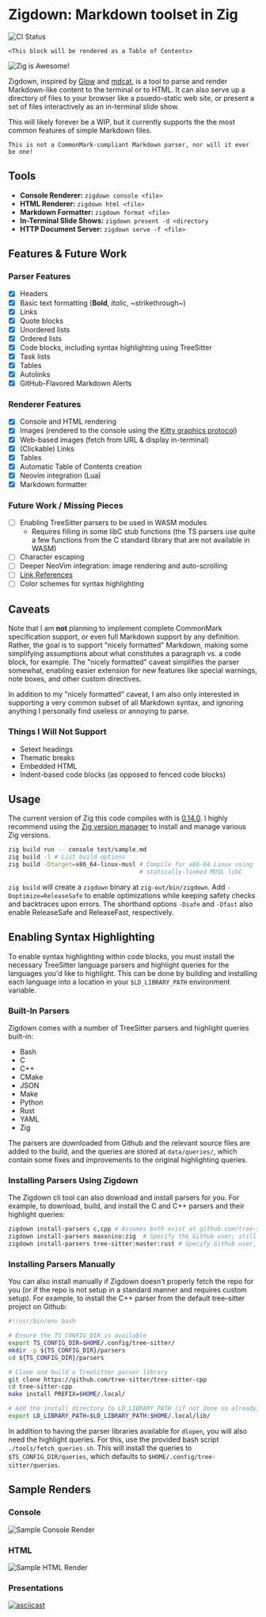 # Zigdown: Markdown toolset in Zig

![CI Status](https://github.com/JacobCrabill/zigdown/actions/workflows/main.yml/badge.svg)

```{toctree}
<This block will be rendered as a Table of Contents>
```

![Zig is Awesome!](src/assets/img/zig-zero.png)

Zigdown, inspired by [Glow](https://github.com/charmbracelet/glow) and
[mdcat](https://github.com/swsnr/mdcat), is a tool to parse and render Markdown-like content to the
terminal or to HTML. It can also serve up a directory of files to your browser like a psuedo-static
web site, or present a set of files interactively as an in-terminal slide show.

This will likely forever be a WIP, but it currently supports the the most common features of simple
Markdown files.

```{warning}
This is not a CommonMark-compliant Markdown parser, nor will it ever be one!
```

## Tools

- **Console Renderer:** `zigdown console <file>`
- **HTML Renderer:** `zigdown html <file>`
- **Markdown Formatter:** `zigdown format <file>`
- **In-Terminal Slide Shows:** `zigdown present -d <directory`
- **HTTP Document Server:** `zigdown serve -f <file>`

## Features & Future Work

### Parser Features

- [x] Headers
- [x] Basic text formatting (**Bold**, _italic_, ~strikethrough~)
- [x] Links
- [x] Quote blocks
- [x] Unordered lists
- [x] Ordered lists
- [x] Code blocks, including syntax highlighting using TreeSitter
- [x] Task lists
- [x] Tables
- [x] Autolinks
- [x] GitHub-Flavored Markdown Alerts

### Renderer Features

- [x] Console and HTML rendering
- [x] Images (rendered to the console using the
  [Kitty graphics protocol](https://sw.kovidgoyal.net/kitty/graphics-protocol/))
- [x] Web-based images (fetch from URL & display in-terminal)
- [x] (Clickable) Links
- [x] Tables
- [x] Automatic Table of Contents creation
- [x] Neovim integration (Lua)
- [x] Markdown formatter

### Future Work / Missing Pieces

- [ ] Enabling TreeSitter parsers to be used in WASM modules
  - Requires filling in some libC stub functions (the TS parsers use quite a few functions from the
    C standard library that are not available in WASM)
- [ ] Character escaping
- [ ] Deeper NeoVim integration: image rendering and auto-scrolling
- [ ] [Link References](https://spec.commonmark.org/0.31.2/#link-reference-definition)
- [ ] Color schemes for syntax highlighting

## Caveats

Note that I am **not** planning to implement complete CommonMark specification support, or even full
Markdown support by any definition. Rather, the goal is to support "nicely formatted" Markdown,
making some simplifying assumptions about what constitutes a paragraph vs. a code block, for
example. The "nicely formatted" caveat simplifies the parser somewhat, enabling easier extension for
new features like special warnings, note boxes, and other custom directives.

In addition to my "nicely formatted" caveat, I am also only interested in supporting a very common
subset of all Markdown syntax, and ignoring anything I personally find useless or annoying to parse.

### Things I Will Not Support

- Setext headings
- Thematic breaks
- Embedded HTML
- Indent-based code blocks (as opposed to fenced code blocks)

## Usage

The current version of Zig this code compiles with is
[0.14.0](https://ziglang.org/download/0.14.0/zig-linux-x86_64-0.14.0.tar.xz). I highly recommend
using the [Zig version manager](https://github.com/tristanisham/zvm) to install and manage various
Zig versions.

```bash
zig build run -- console test/sample.md
zig build -l # List build options
zig build -Dtarget=x86_64-linux-musl # Compile for x86-64 Linux using
                                     # statically-linked MUSL libC
```

`zig build` will create a `zigdown` binary at `zig-out/bin/zigdown`. Add `-Doptimize=ReleaseSafe` to
enable optimizations while keeping safety checks and backtraces upon errors. The shorthand options
`-Dsafe` and `-Dfast` also enable ReleaseSafe and ReleaseFast, respectively.

## Enabling Syntax Highlighting

To enable syntax highlighting within code blocks, you must install the necessary TreeSitter language
parsers and highlight queries for the languages you'd like to highlight. This can be done by
building and installing each language into a location in your `$LD_LIBRARY_PATH` environment
variable.

### Built-In Parsers

Zigdown comes with a number of TreeSitter parsers and highlight queries built-in:

- Bash
- C
- C++
- CMake
- JSON
- Make
- Python
- Rust
- YAML
- Zig

The parsers are downloaded from Github and the relevant source files are added to the build, and the
queries are stored at `data/queries/`, which contain some fixes and improvements to the original
highlighting queries.

### Installing Parsers Using Zigdown

The Zigdown cli tool can also download and install parsers for you. For example, to download, build,
and install the C and C++ parsers and their highlight queries:

```bash
zigdown install-parsers c,cpp # Assumes both exist at github.com/tree-sitter on the 'master' branch
zigdown install-parsers maxxnino:zig  # Specify the Github user; still assumes the 'master' branch
zigdown install-parsers tree-sitter:master:rust # Specify Github user, branch, and language
```

### Installing Parsers Manually

You can also install manually if Zigdown doesn't properly fetch the repo for you (or if the repo is
not setup in a standard manner and requires custom setup). For example, to install the C++ parser
from the default tree-sitter project on Github:

```bash
#!/usr/bin/env bash

# Ensure the TS_CONFIG_DIR is available
export TS_CONFIG_DIR=$HOME/.config/tree-sitter/
mkdir -p ${TS_CONFIG_DIR}/parsers
cd ${TS_CONFIG_DIR}/parsers

# Clone and build a TreeSitter parser library
git clone https://github.com/tree-sitter/tree-sitter-cpp
cd tree-sitter-cpp
make install PREFIX=$HOME/.local/

# Add the install directory to LD_LIBRARY_PATH (if not done so already)
export LD_LIBRARY_PATH=$LD_LIBRARY_PATH:$HOME/.local/lib/
```

In addition to having the parser libraries available for `dlopen`, you will also need the highlight
queries. For this, use the provided bash script `./tools/fetch_queries.sh`. This will install the
queries to `$TS_CONFIG_DIR/queries`, which defaults to `$HOME/.config/tree-sitter/queries`.

## Sample Renders

### Console

![Sample Console Render](sample-render.png)

### HTML

![Sample HTML Render](sample-render-html.png)

### Presentations

[![asciicast](https://asciinema.org/a/667398.png)](https://asciinema.org/a/667398)
